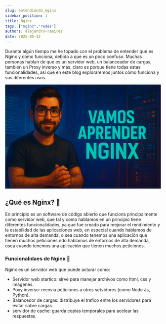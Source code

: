 ```yaml
---
slug: entendiendo_nginx
sidebar_position: 1
title: Nginx
tags: ["nginx","redes"]
authors: alejandro-ramirez
date: 2025-05-12
---
```



<!-- truncate -->

Durante algún tiempo me he topado con el problema de entender qué es Nginx y cómo funciona, debido a que es un poco confuso. Muchas personas hablan de que es un servidor web, un balanceador de cargas, también un Proxy inverso y más, claro es porque tiene todas estas funcionalidades, así que en este blog exploraremos juntos cómo funciona y sus diferentes usos.

<img src="/img/blog/nginx/nginx.png" alt="contenedor" width="600" />

## ¿Qué es Nginx? 🫣

En principio es un software de código abierto que funciona principalmente como servidor web, que tal y como hablamos
en un principio tiene diferentes funcionalidades, ya que fue creado para mejorar el rendimiento y la estabilidad de
las aplicaciones web, en especial cuando hablamos de entornos de alta demanda, o sea cuando tenemos una aplicación que
tienen muchos peticiones.ndo hablamos de entornos de alta demanda, osea cuando tenemos una aplicación que tienen
muchos peticiones.

### Funcionalidaes de Nginx 🧰

Nginx es un servidor web que puede acturar como:

- Servidor web startico: sirve para manejar archivos como html, css y imagenes.
- Poxy inverso: reenvia peticiones a otros setvidores (como Node Js, Python).
- Balancedor de cargas: distribuye el trafico entre los servidores para evitar sobre cargas.
- servidor de cache: guarda copias temporales para acelear las respuestas.
